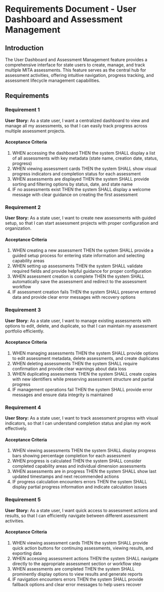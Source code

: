 # Requirements Document - User Dashboard and Assessment Management

## Introduction

The User Dashboard and Assessment Management feature provides a comprehensive interface for state users to create, manage, and track multiple MITA assessments. This feature serves as the central hub for assessment activities, offering intuitive navigation, progress tracking, and assessment lifecycle management capabilities.

## Requirements

### Requirement 1

**User Story:** As a state user, I want a centralized dashboard to view and manage all my assessments, so that I can easily track progress across multiple assessment projects.

#### Acceptance Criteria

1. WHEN accessing the dashboard THEN the system SHALL display a list of all assessments with key metadata (state name, creation date, status, progress)
2. WHEN viewing assessment cards THEN the system SHALL show visual progress indicators and completion status for each assessment
3. WHEN assessments are displayed THEN the system SHALL provide sorting and filtering options by status, date, and state name
4. IF no assessments exist THEN the system SHALL display a welcome message with clear guidance on creating the first assessment

### Requirement 2

**User Story:** As a state user, I want to create new assessments with guided setup, so that I can start assessment projects with proper configuration and organization.

#### Acceptance Criteria

1. WHEN creating a new assessment THEN the system SHALL provide a guided setup process for entering state information and selecting capability areas
2. WHEN setting up assessments THEN the system SHALL validate required fields and provide helpful guidance for proper configuration
3. WHEN assessment creation is complete THEN the system SHALL automatically save the assessment and redirect to the assessment workflow
4. IF assessment creation fails THEN the system SHALL preserve entered data and provide clear error messages with recovery options

### Requirement 3

**User Story:** As a state user, I want to manage existing assessments with options to edit, delete, and duplicate, so that I can maintain my assessment portfolio efficiently.

#### Acceptance Criteria

1. WHEN managing assessments THEN the system SHALL provide options to edit assessment metadata, delete assessments, and create duplicates
2. WHEN deleting assessments THEN the system SHALL require confirmation and provide clear warnings about data loss
3. WHEN duplicating assessments THEN the system SHALL create copies with new identifiers while preserving assessment structure and partial progress
4. IF management operations fail THEN the system SHALL provide error messages and ensure data integrity is maintained

### Requirement 4

**User Story:** As a state user, I want to track assessment progress with visual indicators, so that I can understand completion status and plan my work effectively.

#### Acceptance Criteria

1. WHEN viewing assessments THEN the system SHALL display progress bars showing percentage completion for each assessment
2. WHEN progress is calculated THEN the system SHALL consider completed capability areas and individual dimension assessments
3. WHEN assessments are in progress THEN the system SHALL show last updated timestamps and next recommended actions
4. IF progress calculation encounters errors THEN the system SHALL display partial progress information and indicate calculation issues

### Requirement 5

**User Story:** As a state user, I want quick access to assessment actions and results, so that I can efficiently navigate between different assessment activities.

#### Acceptance Criteria

1. WHEN viewing assessment cards THEN the system SHALL provide quick action buttons for continuing assessments, viewing results, and exporting data
2. WHEN accessing assessment actions THEN the system SHALL navigate directly to the appropriate assessment section or workflow step
3. WHEN assessments are completed THEN the system SHALL prominently display options to view results and generate reports
4. IF navigation encounters errors THEN the system SHALL provide fallback options and clear error messages to help users recover